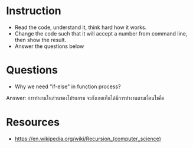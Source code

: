 ﻿# Instruction
* Read the code, understand it, think hard how it works.
* Change the code such that it will accept a number from command line, then show the result.
* Answer the questions below

# Questions
* Why we need "if-else" in function process?

Answer:
	การทำงานในส่วนของโปรแกรม จะสังเกตเห็นได้มีการทำงานตามเงื่อนไขคือ 

# Resources
* https://en.wikipedia.org/wiki/Recursion_(computer_science)